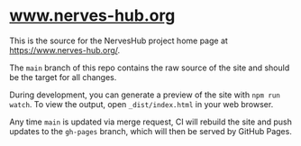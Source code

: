 # www.nerves-hub.org

This is the source for the NervesHub project home page at https://www.nerves-hub.org/.

The `main` branch of this repo contains the raw source of the site and should be the target for all changes.

During development, you can generate a preview of the site with `npm run watch`. To view the output, open `_dist/index.html` in your web browser.

Any time `main` is updated via merge request, CI will rebuild the site and push updates to the `gh-pages` branch, which will then be served by GitHub Pages.
